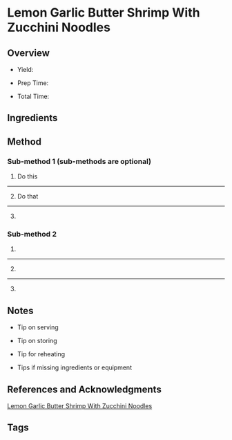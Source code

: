 # Lemon Garlic Butter Shrimp With Zucchini Noodles

## Overview

- Yield:

- Prep Time:

- Total Time:

## Ingredients



## Method

### Sub-method 1 (sub-methods are optional)

1. Do this
---
2. Do that
---
3.

### Sub-method 2

1.
---
2.
---
3.

## Notes

- Tip on serving

- Tip on storing

- Tip for reheating

- Tips if missing ingredients or equipment

## References and Acknowledgments

[Lemon Garlic Butter Shrimp With Zucchini Noodles](https://www.eatwell101.com/lemon-garlic-butter-shrimp-with-zucchini-noodles)

## Tags


